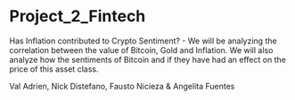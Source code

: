 # Project_2_Fintech

Has Inflation contributed to Crypto Sentiment? - We will be analyzing the correlation between the value of Bitcoin, Gold and Inflation. We will also analyze how the sentiments of Bitcoin and if they have had an effect on the price of this asset class. 

Val Adrien, Nick Distefano, Fausto Nicieza & Angelita Fuentes
